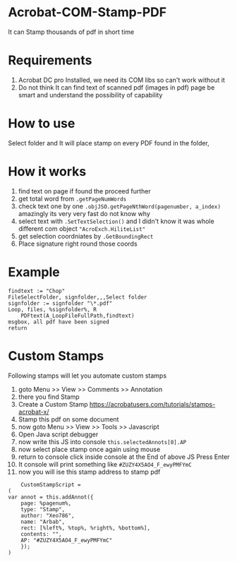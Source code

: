 # Acrobat-COM-Stamp-PDF
It can Stamp thousands of pdf in short time 

# Requirements
1) Acrobat DC pro Installed, we need its COM libs so can't work without it
2) Do not think It can find text of scanned pdf (images in pdf) page be smart and understand the possibility of capability

# How to use
Select folder and It will place stamp on every PDF found in the folder,

# How it works
1) find text on page if found the proceed further
2) get total word from `.getPageNumWords`
3) check text one by one `.objJSO.getPageNthWord(pagenumber, a_index)` amazingly its very very fast do not know why
4) select text with `.SetTextSelection()` and I didn't know it was whole different com object `"AcroExch.HiliteList"`
5) get selection coordniates by `.GetBoundingRect`
6) Place signature right round those coords

# Example
```autohotkey
findtext := "Chop"
FileSelectFolder, signfolder,,,Select folder
signfolder := signfolder "\*.pdf"
Loop, files, %signfolder%, R
	PDFtext(A_LoopFileFullPath,findtext)
msgbox, all pdf have been signed
return
```
# Custom Stamps
Following stamps will let you automate custom stamps
1) goto Menu >> View >> Comments >> Annotation
2) there you find Stamp
3) Create a Custom Stamp https://acrobatusers.com/tutorials/stamps-acrobat-x/
4) Stamp this pdf on some document
5) now goto Menu >> View >> Tools >> Javascript
6) Open Java script debugger
7) now write this JS into console `this.selectedAnnots[0].AP`
8) now select place stamp once again using mouse
9) return to console click inside console at the End of above JS Press Enter
10) It console will print something like `#ZUZY4X5AO4_F_ewyPMFYmC`
11) now you will ise this stamp address to stamp pdf

```autohotkey
	CustomStampScript =
(
var annot = this.addAnnot({
	page: %pagenum%,
	type: "Stamp",
	author: "Xeo786",
	name: "Arbab",
	rect: [%left%, %top%, %right%, %bottom%],
	contents: "",
	AP: "#ZUZY4X5AO4_F_ewyPMFYmC"
	});
)
```
